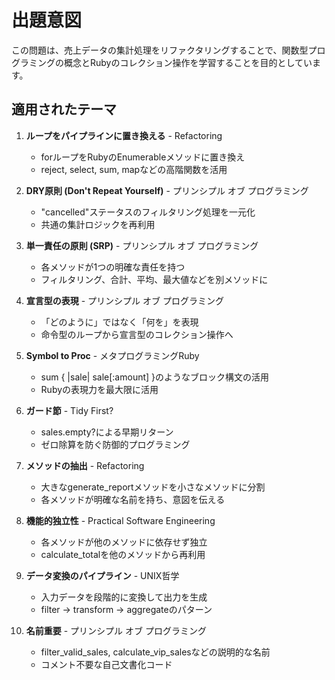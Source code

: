 # 出題意図

この問題は、売上データの集計処理をリファクタリングすることで、関数型プログラミングの概念とRubyのコレクション操作を学習することを目的としています。

## 適用されたテーマ

1. **ループをパイプラインに置き換える** - Refactoring
   - forループをRubyのEnumerableメソッドに置き換え
   - reject, select, sum, mapなどの高階関数を活用

2. **DRY原則 (Don't Repeat Yourself)** - プリンシプル オブ プログラミング
   - "cancelled"ステータスのフィルタリング処理を一元化
   - 共通の集計ロジックを再利用

3. **単一責任の原則 (SRP)** - プリンシプル オブ プログラミング
   - 各メソッドが1つの明確な責任を持つ
   - フィルタリング、合計、平均、最大値などを別メソッドに

4. **宣言型の表現** - プリンシプル オブ プログラミング
   - 「どのように」ではなく「何を」を表現
   - 命令型のループから宣言型のコレクション操作へ

5. **Symbol to Proc** - メタプログラミングRuby
   - sum { |sale| sale[:amount] }のようなブロック構文の活用
   - Rubyの表現力を最大限に活用

6. **ガード節** - Tidy First?
   - sales.empty?による早期リターン
   - ゼロ除算を防ぐ防御的プログラミング

7. **メソッドの抽出** - Refactoring
   - 大きなgenerate_reportメソッドを小さなメソッドに分割
   - 各メソッドが明確な名前を持ち、意図を伝える

8. **機能的独立性** - Practical Software Engineering
   - 各メソッドが他のメソッドに依存せず独立
   - calculate_totalを他のメソッドから再利用

9. **データ変換のパイプライン** - UNIX哲学
   - 入力データを段階的に変換して出力を生成
   - filter -> transform -> aggregateのパターン

10. **名前重要** - プリンシプル オブ プログラミング
    - filter_valid_sales, calculate_vip_salesなどの説明的な名前
    - コメント不要な自己文書化コード